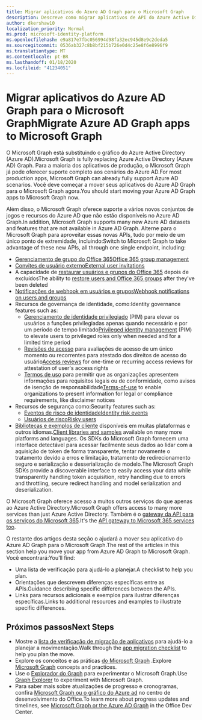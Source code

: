 ```yaml
---
title: Migrar aplicativos do Azure AD Graph para o Microsoft Graph
description: Descreve como migrar aplicativos de API do Azure Active Directory (Azure AD) para a API do Microsoft Graph.
author: dkershaw10
localization_priority: Normal
ms.prod: microsoft-identity-platform
ms.openlocfilehash: e9a817e7fbc056994d98fa32ec945d8e9c2deda5
ms.sourcegitcommit: 0536ab327c8b8bf215b726e0d4c25e8f6e8996f9
ms.translationtype: MT
ms.contentlocale: pt-BR
ms.lasthandoff: 01/18/2020
ms.locfileid: "41234051"
---
```

# <a name="migrate-azure-ad-graph-apps-to-microsoft-graph"></a><span data-ttu-id="986bb-103">Migrar aplicativos do Azure AD Graph para o Microsoft Graph</span><span class="sxs-lookup"><span data-stu-id="986bb-103">Migrate Azure AD Graph apps to Microsoft Graph</span></span>

<span data-ttu-id="986bb-104">O Microsoft Graph está substituindo o gráfico do Azure Active Directory (Azure AD).</span><span class="sxs-lookup"><span data-stu-id="986bb-104">Microsoft Graph is fully replacing Azure Active Directory (Azure AD) Graph.</span></span> <span data-ttu-id="986bb-105">Para a maioria dos aplicativos de produção, o Microsoft Graph já pode oferecer suporte completo aos cenários do Azure AD.</span><span class="sxs-lookup"><span data-stu-id="986bb-105">For most production apps, Microsoft Graph can already fully support Azure AD scenarios.</span></span> <span data-ttu-id="986bb-106">Você deve começar a mover seus aplicativos do Azure AD Graph para o Microsoft Graph agora.</span><span class="sxs-lookup"><span data-stu-id="986bb-106">You should start moving your Azure AD Graph apps to Microsoft Graph now.</span></span>

<span data-ttu-id="986bb-107">Além disso, o Microsoft Graph oferece suporte a vários novos conjuntos de jogos e recursos do Azure AD que não estão disponíveis no Azure AD Graph.</span><span class="sxs-lookup"><span data-stu-id="986bb-107">In addition, Microsoft Graph supports many new Azure AD datasets and features that are not available in Azure AD Graph.</span></span> <span data-ttu-id="986bb-108">Alterne para o Microsoft Graph para aproveitar essas novas APIs, tudo por meio de um único ponto de extremidade, incluindo:</span><span class="sxs-lookup"><span data-stu-id="986bb-108">Switch to Microsoft Graph to take advantage of these new APIs, all through one single endpoint, including:</span></span>

- [<span data-ttu-id="986bb-109">Gerenciamento de grupo do Office 365</span><span class="sxs-lookup"><span data-stu-id="986bb-109">Office 365 group management</span></span>](/graph/office365-groups-concept-overview)
- [<span data-ttu-id="986bb-110">Convites de usuário externo</span><span class="sxs-lookup"><span data-stu-id="986bb-110">External user invitations</span></span>](/graph/api/resources/invitation?view=graph-rest-1.0)
- <span data-ttu-id="986bb-111">A capacidade de [restaurar usuários e grupos do Office 365](/graph/api/resources/directory?view=graph-rest-1.0) depois de excluídos</span><span class="sxs-lookup"><span data-stu-id="986bb-111">The ability to [restore users and Office 365 groups](/graph/api/resources/directory?view=graph-rest-1.0) after they've been deleted</span></span>
- [<span data-ttu-id="986bb-112">Notificações de webhook em usuários e grupos</span><span class="sxs-lookup"><span data-stu-id="986bb-112">Webhook notifications on users and groups</span></span>](/graph/webhooks?toc=./ref/toc.json&view=graph-rest-1.0)
- <span data-ttu-id="986bb-113">Recursos de governança de identidade, como:</span><span class="sxs-lookup"><span data-stu-id="986bb-113">Identity governance features such as:</span></span>
  - <span data-ttu-id="986bb-114">[Gerenciamento de identidade privilegiado](/graph/api/resources/privilegedidentitymanagement-root?view=graph-rest-beta) (PIM) para elevar os usuários a funções privilegiadas apenas quando necessário e por um período de tempo limitado</span><span class="sxs-lookup"><span data-stu-id="986bb-114">[Privileged identity management](/graph/api/resources/privilegedidentitymanagement-root?view=graph-rest-beta) (PIM) to elevate users to privileged roles only when needed and for a limited time period</span></span>
  - <span data-ttu-id="986bb-115">[Revisões de acesso](/graph/api/resources/accessreviews-root?view=graph-rest-beta) para avaliações de acesso de um único momento ou recorrentes para atestado dos direitos de acesso do usuário</span><span class="sxs-lookup"><span data-stu-id="986bb-115">[Access reviews](/graph/api/resources/accessreviews-root?view=graph-rest-beta) for one-time or recurring access reviews for attestation of user's access rights</span></span>
  - <span data-ttu-id="986bb-116">[Termos de uso](/graph/api/resources/accessreviews-root?view=graph-rest-beta) para permitir que as organizações apresentem informações para requisitos legais ou de conformidade, como avisos de isenção de responsabilidade</span><span class="sxs-lookup"><span data-stu-id="986bb-116">[Terms-of-use](/graph/api/resources/accessreviews-root?view=graph-rest-beta) to enable organizations to present information for legal or compliance requirements, like disclaimer notices</span></span>
- <span data-ttu-id="986bb-117">Recursos de segurança como:</span><span class="sxs-lookup"><span data-stu-id="986bb-117">Security features such as:</span></span>
  - [<span data-ttu-id="986bb-118">Eventos de risco de identidade</span><span class="sxs-lookup"><span data-stu-id="986bb-118">Identity risk events</span></span>](/graph/api/resources/identityriskevent?view=graph-rest-beta)
  - [<span data-ttu-id="986bb-119">Usuários de risco</span><span class="sxs-lookup"><span data-stu-id="986bb-119">Risky users</span></span>](/graph/api/resources/riskyuser?view=graph-rest-beta)
- <span data-ttu-id="986bb-120">[Bibliotecas e exemplos de cliente](/graph/) disponíveis em muitas plataformas e outros idiomas.</span><span class="sxs-lookup"><span data-stu-id="986bb-120">[Client libraries and samples](/graph/) available on many more platforms and languages.</span></span> <span data-ttu-id="986bb-121">Os SDKs do Microsoft Graph fornecem uma interface detectável para acessar facilmente seus dados ao lidar com a aquisição de token de forma transparente, tentar novamente o tratamento devido a erros e limitação, tratamento de redirecionamento seguro e serialização e desserialização de modelo.</span><span class="sxs-lookup"><span data-stu-id="986bb-121">The Microsoft Graph SDKs provide a discoverable interface to easily access your data while transparently handling token acquisition, retry handling due to errors and throttling, secure redirect handling and model serialization and deserialization.</span></span>

<span data-ttu-id="986bb-122">O Microsoft Graph oferece acesso a muitos outros serviços do que apenas ao Azure Active Directory.</span><span class="sxs-lookup"><span data-stu-id="986bb-122">Microsoft Graph offers access to many more services than just Azure Active Directory.</span></span> <span data-ttu-id="986bb-123">Também é o [gateway da API para os serviços do Microsoft 365](/graph/).</span><span class="sxs-lookup"><span data-stu-id="986bb-123">It's the [API gateway to Microsoft 365 services too](/graph/).</span></span>

<span data-ttu-id="986bb-124">O restante dos artigos desta seção o ajudará a mover seu aplicativo do Azure AD Graph para o Microsoft Graph.</span><span class="sxs-lookup"><span data-stu-id="986bb-124">The rest of the articles in this section help you move your app from Azure AD Graph to Microsoft Graph.</span></span> <span data-ttu-id="986bb-125">Você encontrará:</span><span class="sxs-lookup"><span data-stu-id="986bb-125">You'll find:</span></span>

- <span data-ttu-id="986bb-126">Uma lista de verificação para ajudá-lo a planejar.</span><span class="sxs-lookup"><span data-stu-id="986bb-126">A checklist to help you plan.</span></span>
- <span data-ttu-id="986bb-127">Orientações que descrevem diferenças específicas entre as APIs.</span><span class="sxs-lookup"><span data-stu-id="986bb-127">Guidance describing specific differences between the APIs.</span></span>
- <span data-ttu-id="986bb-128">Links para recursos adicionais e exemplos para ilustrar diferenças específicas.</span><span class="sxs-lookup"><span data-stu-id="986bb-128">Links to additional resources and examples to illustrate specific differences.</span></span>

## <a name="next-steps"></a><span data-ttu-id="986bb-129">Próximos passos</span><span class="sxs-lookup"><span data-stu-id="986bb-129">Next Steps</span></span>

- <span data-ttu-id="986bb-130">Mostre a [lista de verificação de migração de aplicativos](migrate-azure-ad-graph-planning-checklist.md) para ajudá-lo a planejar a movimentação.</span><span class="sxs-lookup"><span data-stu-id="986bb-130">Walk through the [app migration checklist](migrate-azure-ad-graph-planning-checklist.md) to help you plan the move.</span></span>
- <span data-ttu-id="986bb-131">Explore os conceitos e as práticas [do Microsoft Graph](/graph/overview) .</span><span class="sxs-lookup"><span data-stu-id="986bb-131">Explore [Microsoft Graph](/graph/overview) concepts and practices.</span></span>
- <span data-ttu-id="986bb-132">Use o [Explorador do Graph](https://aka.ms/ge) para experimentar o Microsoft Graph.</span><span class="sxs-lookup"><span data-stu-id="986bb-132">Use [Graph Explorer](https://aka.ms/ge) to experiment with Microsoft Graph.</span></span>
- <span data-ttu-id="986bb-133">Para saber mais sobre atualizações de progresso e cronogramas, confira [Microsoft Graph ou o gráfico do Azure ad](https://dev.office.com/blogs/microsoft-graph-or-azure-ad-graph) no centro de desenvolvimento do Office.</span><span class="sxs-lookup"><span data-stu-id="986bb-133">To learn more about progress updates and timelines, see [Microsoft Graph or the Azure AD Graph](https://dev.office.com/blogs/microsoft-graph-or-azure-ad-graph) in the Office Dev Center.</span></span>
